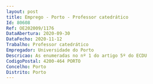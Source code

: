 ```yaml
--- 
layout: post
title: Emprego - Porto - Professor catedrático
Id: 80608
Ref: OE202009/1176
DataAbertura: 2020-09-30
DataFecho: 2020-11-12
Trabalho: Professor catedrático
Empregador: Universidade do Porto
Descricao: As enumeradas no nº 1 do artigo 5º do ECDU
CodigoPostal: 4200-464 PORTO
Concelho: Porto
Distrito: Porto
--- 
```

